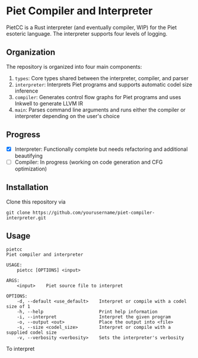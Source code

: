 # Piet Compiler and Interpreter

PietCC is a Rust interpreter (and eventually compiler, WIP) for the Piet esoteric language. The interpreter supports four levels of logging.

## Organization

The repository is organized into four main components:

1. `types`: Core types shared between the interpreter, compiler, and parser
2. `interpreter`: Interprets Piet programs and supports automatic codel size inference
3. `compiler`: Generates control flow graphs for Piet programs and uses Inkwell to generate LLVM IR
4. `main`: Parses command line arguments and runs either the compiler or interpreter depending on the user's choice

## Progress

- [x] Interpreter: Functionally complete but needs refactoring and additional beautifying
- [ ] Compiler: In progress (working on code generation and CFG optimization)

## Installation

Clone this repository via

```
git clone https://github.com/yourusername/piet-compiler-interpreter.git
```

## Usage

```
pietcc 
Piet compiler and interpreter

USAGE:
    pietcc [OPTIONS] <input>

ARGS:
    <input>    Piet source file to interpret

OPTIONS:
    -d, --default <use_default>    Interpret or compile with a codel size of 1
    -h, --help                     Print help information
    -i, --interpret                Interpret the given program
    -o, --output <out>             Place the output into <file>
    -s, --size <codel_size>        Interpret or compile with a supplied codel size
    -v, --verbosity <verbosity>    Sets the interpreter's verbosity
```

To interpret